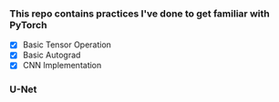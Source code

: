 ### This repo contains practices I've done to get familiar with PyTorch 
- [x] Basic Tensor Operation
- [x] Basic Autograd
- [x] CNN Implementation 

### U-Net 
